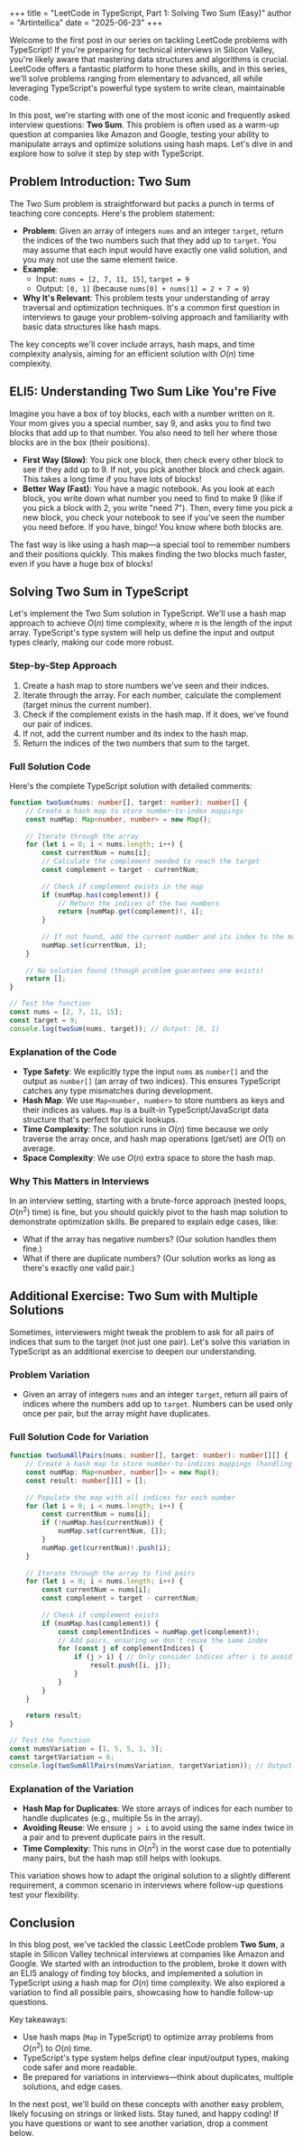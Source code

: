 +++
title = "LeetCode in TypeScript, Part 1: Solving Two Sum (Easy)"
author = "Artintellica"
date = "2025-06-23"
+++

Welcome to the first post in our series on tackling LeetCode problems with TypeScript! If you're preparing for technical interviews in Silicon Valley, you're likely aware that mastering data structures and algorithms is crucial. LeetCode offers a fantastic platform to hone these skills, and in this series, we'll solve problems ranging from elementary to advanced, all while leveraging TypeScript's powerful type system to write clean, maintainable code.

In this post, we're starting with one of the most iconic and frequently asked interview questions: **Two Sum**. This problem is often used as a warm-up question at companies like Amazon and Google, testing your ability to manipulate arrays and optimize solutions using hash maps. Let's dive in and explore how to solve it step by step with TypeScript.

## Problem Introduction: Two Sum

The Two Sum problem is straightforward but packs a punch in terms of teaching core concepts. Here's the problem statement:

- **Problem**: Given an array of integers `nums` and an integer `target`, return the indices of the two numbers such that they add up to `target`. You may assume that each input would have exactly one valid solution, and you may not use the same element twice.
- **Example**:
  - Input: `nums = [2, 7, 11, 15]`, `target = 9`
  - Output: `[0, 1]` (because `nums[0] + nums[1] = 2 + 7 = 9`)
- **Why It's Relevant**: This problem tests your understanding of array traversal and optimization techniques. It's a common first question in interviews to gauge your problem-solving approach and familiarity with basic data structures like hash maps.

The key concepts we'll cover include arrays, hash maps, and time complexity analysis, aiming for an efficient solution with $O(n)$ time complexity.

## ELI5: Understanding Two Sum Like You're Five

Imagine you have a box of toy blocks, each with a number written on it. Your mom gives you a special number, say 9, and asks you to find two blocks that add up to that number. You also need to tell her where those blocks are in the box (their positions).

- **First Way (Slow)**: You pick one block, then check every other block to see if they add up to 9. If not, you pick another block and check again. This takes a long time if you have lots of blocks!
- **Better Way (Fast)**: You have a magic notebook. As you look at each block, you write down what number you need to find to make 9 (like if you pick a block with 2, you write "need 7"). Then, every time you pick a new block, you check your notebook to see if you've seen the number you need before. If you have, bingo! You know where both blocks are.

The fast way is like using a hash map—a special tool to remember numbers and their positions quickly. This makes finding the two blocks much faster, even if you have a huge box of blocks!

## Solving Two Sum in TypeScript

Let's implement the Two Sum solution in TypeScript. We'll use a hash map approach to achieve $O(n)$ time complexity, where $n$ is the length of the input array. TypeScript's type system will help us define the input and output types clearly, making our code more robust.

### Step-by-Step Approach
1. Create a hash map to store numbers we've seen and their indices.
2. Iterate through the array. For each number, calculate the complement (target minus the current number).
3. Check if the complement exists in the hash map. If it does, we've found our pair of indices.
4. If not, add the current number and its index to the hash map.
5. Return the indices of the two numbers that sum to the target.

### Full Solution Code

Here's the complete TypeScript solution with detailed comments:

```typescript
function twoSum(nums: number[], target: number): number[] {
    // Create a hash map to store number-to-index mappings
    const numMap: Map<number, number> = new Map();
    
    // Iterate through the array
    for (let i = 0; i < nums.length; i++) {
        const currentNum = nums[i];
        // Calculate the complement needed to reach the target
        const complement = target - currentNum;
        
        // Check if complement exists in the map
        if (numMap.has(complement)) {
            // Return the indices of the two numbers
            return [numMap.get(complement)!, i];
        }
        
        // If not found, add the current number and its index to the map
        numMap.set(currentNum, i);
    }
    
    // No solution found (though problem guarantees one exists)
    return [];
}

// Test the function
const nums = [2, 7, 11, 15];
const target = 9;
console.log(twoSum(nums, target)); // Output: [0, 1]
```

### Explanation of the Code
- **Type Safety**: We explicitly type the input `nums` as `number[]` and the output as `number[]` (an array of two indices). This ensures TypeScript catches any type mismatches during development.
- **Hash Map**: We use `Map<number, number>` to store numbers as keys and their indices as values. `Map` is a built-in TypeScript/JavaScript data structure that's perfect for quick lookups.
- **Time Complexity**: The solution runs in $O(n)$ time because we only traverse the array once, and hash map operations (get/set) are $O(1)$ on average.
- **Space Complexity**: We use $O(n)$ extra space to store the hash map.

### Why This Matters in Interviews
In an interview setting, starting with a brute-force approach (nested loops, $O(n^2)$ time) is fine, but you should quickly pivot to the hash map solution to demonstrate optimization skills. Be prepared to explain edge cases, like:
- What if the array has negative numbers? (Our solution handles them fine.)
- What if there are duplicate numbers? (Our solution works as long as there's exactly one valid pair.)

## Additional Exercise: Two Sum with Multiple Solutions

Sometimes, interviewers might tweak the problem to ask for all pairs of indices that sum to the target (not just one pair). Let's solve this variation in TypeScript as an additional exercise to deepen our understanding.

### Problem Variation
- Given an array of integers `nums` and an integer `target`, return all pairs of indices where the numbers add up to `target`. Numbers can be used only once per pair, but the array might have duplicates.

### Full Solution Code for Variation

```typescript
function twoSumAllPairs(nums: number[], target: number): number[][] {
    // Create a hash map to store number-to-indices mappings (handling duplicates)
    const numMap: Map<number, number[]> = new Map();
    const result: number[][] = [];
    
    // Populate the map with all indices for each number
    for (let i = 0; i < nums.length; i++) {
        const currentNum = nums[i];
        if (!numMap.has(currentNum)) {
            numMap.set(currentNum, []);
        }
        numMap.get(currentNum)!.push(i);
    }
    
    // Iterate through the array to find pairs
    for (let i = 0; i < nums.length; i++) {
        const currentNum = nums[i];
        const complement = target - currentNum;
        
        // Check if complement exists
        if (numMap.has(complement)) {
            const complementIndices = numMap.get(complement)!;
            // Add pairs, ensuring we don't reuse the same index
            for (const j of complementIndices) {
                if (j > i) { // Only consider indices after i to avoid duplicates
                    result.push([i, j]);
                }
            }
        }
    }
    
    return result;
}

// Test the function
const numsVariation = [1, 5, 5, 1, 3];
const targetVariation = 6;
console.log(twoSumAllPairs(numsVariation, targetVariation)); // Output: [[0, 1], [0, 2], [3, 1], [3, 2]]
```

### Explanation of the Variation
- **Hash Map for Duplicates**: We store arrays of indices for each number to handle duplicates (e.g., multiple 5s in the array).
- **Avoiding Reuse**: We ensure `j > i` to avoid using the same index twice in a pair and to prevent duplicate pairs in the result.
- **Time Complexity**: This runs in $O(n^2)$ in the worst case due to potentially many pairs, but the hash map still helps with lookups.

This variation shows how to adapt the original solution to a slightly different requirement, a common scenario in interviews where follow-up questions test your flexibility.

## Conclusion

In this blog post, we've tackled the classic LeetCode problem **Two Sum**, a staple in Silicon Valley technical interviews at companies like Amazon and Google. We started with an introduction to the problem, broke it down with an ELI5 analogy of finding toy blocks, and implemented a solution in TypeScript using a hash map for $O(n)$ time complexity. We also explored a variation to find all possible pairs, showcasing how to handle follow-up questions.

Key takeaways:
- Use hash maps (`Map` in TypeScript) to optimize array problems from $O(n^2)$ to $O(n)$ time.
- TypeScript's type system helps define clear input/output types, making code safer and more readable.
- Be prepared for variations in interviews—think about duplicates, multiple solutions, and edge cases.

In the next post, we'll build on these concepts with another easy problem, likely focusing on strings or linked lists. Stay tuned, and happy coding! If you have questions or want to see another variation, drop a comment below.
